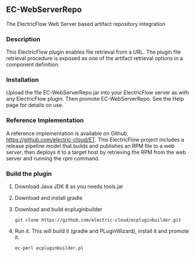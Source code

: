 ## EC-WebServerRepo

The ElectricFlow Web Server based artifact repository integration

### Description
This ElectricFlow plugin enables file retrieval from a URL. The plugin file retrieval procedure is exposed as one of the artifact retrieval options in a component definition.

### Installation
Upload the file EC-WebServerRepo.jar into your ElectricFlow server as with any ElectricFlow plugin. Then promote EC-WebServerRepo. See the Help page for details on use.

### Reference Implementation
A reference implementation is available on Github, https://github.com/electric-cloud/ET. This ElectricFlow project includes a release pipeline model that builds and publishes an RPM file to a web server, then deploys it to a target host by retrieving the RPM from the web server and running the *rpm* command.

### Build the plugin
1. Download Java JDK 8 as you needs tools.jar
1. Download and install gradle
1. Download and build ecpluginbuilder
    ```
	git clone https://github.com/electric-cloud/ecpluginbuilder.git
    ```

1. Run it.
This will build it (gradle and PLuginWizard), install it and promote it.
    ```
	ec-perl ecpluginbuilder.pl
    ```
